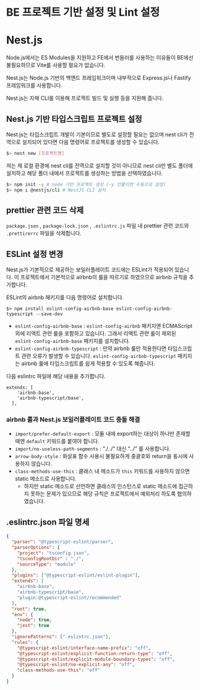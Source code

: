 # BE 프로젝트 기반 설정 및 Lint 설정

# Nest.js

Node.js에서는 ES Modules을 지원하고 FE에서 번들러를 사용하는 이유들이 BE에선 불필요하므로 Vite를 사용할 필요가 없습니다.

Nest.js는 Node.js 기반의 백앤드 프레임워크이며 내부적으로 Express.js나 Fastify 프레임워크를 사용합니다.

Nest.js는 자체 CLI를 이용해 프로젝트 빌드 및 실행 등을 지원해 줍니다.

## Nest.js 기반 타입스크립트 프로젝트 설정

Nest.js는 타입스크립트 개발이 기본이므로 별도로 설정할 필요는 없으며 nest cli가 전역으로 설치되어 있다면 다음 명령어로 프로젝트를 생성할 수 있습니다.

```bash
$> nest new [프로젝트명]
```

저는 제 로컬 환경에 nest cli를 전역으로 설치할 것이 아니므로 nest cli만 별도 폴더에 설치하고 해당 폴더 내에서 프로젝트를 생성하는 방법을 선택하였습니다.

```bash
$> npm init -y # node 기반 프로젝트 생성 (-y 안붙이면 수동으로 설정)
$> npm i @nestjs/cli # NestJS CLI 설치
```

## prettier 관련 코드 삭제

`package.json` , `package-lock.json` , `.eslintrc.js` 파일 내 prettier 관련 코드와 `.prettirerrc` 파일을 삭제합니다.

## ESLint 설정 변경

Nest.js가 기본적으로 제공하는 보일러플레이트 코드에는 ESLint가 적용되어 있습니다. 이 프로젝트에서 기본적으로 airbnb의 룰을 따르기로 하였으므로 airbnb 규칙을 추가합니다.

ESLint의 airbnb 패키지를 다음 명령어로 설치합니다.

```tsx
$> npm install eslint-config-airbnb-base eslint-config-airbnb-typescript --save-dev
```

- `eslint-config-airbnb-base` : `eslint-config-airbnb` 패키지엔 ECMAScript 외에 리액트 관련 룰을 포함하고 있습니다. 그래서 리액트 관련 룰이 제외된 `eslint-config-airbnb-base` 패키지를 설치합니다.
- `eslint-config-airbnb-typescript` : 만약 airbnb 룰만 적용한다면 타입스크립트 관련 오류가 발생할 수 있습니다. `eslint-config-airbnb-typescript` 패키지는 airbnb 룰에 타입스크립트를 쉽게 적용할 수 있도록 해줍니다.

다음 eslintrc 파일에 해당 내용을 추가합니다.

```tsx
extends: [
    'airbnb-base',
    'airbnb-typescript/base',
  ],
```

### airbnb 룰과 Nest.js 보일러플레이트 코드 충돌 해결

- `import/prefer-default-export` : 모듈 내에 export하는 대상이 하나만 존재할 때엔 `default` 키워드를 붙여야 합니다.
- `import/no-useless-path-segments` : "./../" 대신 "../” 를 사용합니다.
- `arrow-body-style` : 화살표 함수 사용시 불필요하게 중괄호와 return을 동시에 사용하지 않습니다.
- `class-methods-use-this`  : 클래스 내 메소드가 `this` 키워드를 사용하지 않으면 static 메소드로 사용합니다.
  - 하지만 static 메소드로 선언하면 클래스의 인스턴스로 static 메소드에 접근하지 못하는 문제가 있으므로 해당 규칙은 프로젝트에서 예외처리 하도록 협의하였습니다.

## .eslintrc.json 파일 명세

```json
{
  "parser": "@typescript-eslint/parser",
  "parserOptions": {
    "project": "tsconfig.json",
    "tsconfigRootDir" : "./", 
    "sourceType": "module"
  },
  "plugins": ["@typescript-eslint/eslint-plugin"],
  "extends": [
    "airbnb-base",
    "airbnb-typescript/base",
    "plugin:@typescript-eslint/recommended"
  ],
  "root": true,
  "env": {
    "node": true,
    "jest": true
  },
  "ignorePatterns": [".eslintrc.json"],
  "rules": {
    "@typescript-eslint/interface-name-prefix": "off",
    "@typescript-eslint/explicit-function-return-type": "off",
    "@typescript-eslint/explicit-module-boundary-types": "off",
    "@typescript-eslint/no-explicit-any": "off",
    "class-methods-use-this": "off"
  }
}
```


